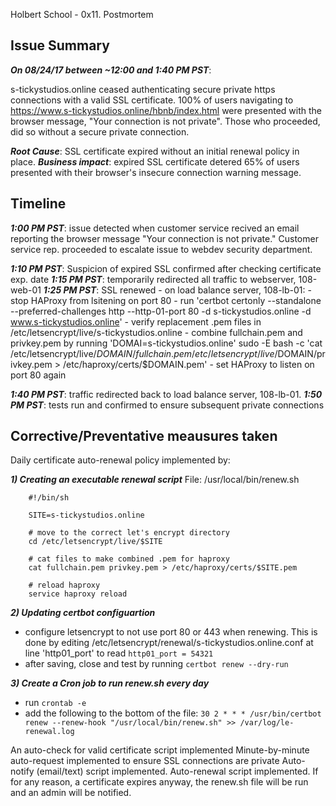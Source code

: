 Holbert School - 0x11. Postmortem

## Issue Summary
***On 08/24/17 between ~12:00 and 1:40 PM PST***:

s-tickystudios.online ceased authenticating secure private https connections with a valid SSL certificate. 100% of users navigating to https://www.s-tickystudios.online/hbnb/index.html were presented with the browser message, "Your connection is not private". Those who proceeded, did so without a secure private connection.

***Root Cause***: SSL certificate expired without an initial renewal policy in place.
***Business impact***: expired SSL certificate detered 65% of users presented with their browser's insecure connection warning message.

## Timeline
***1:00 PM PST***: issue detected when customer service recived an email reporting the browser message "Your connection is not private." Customer service rep. proceeded to escalate issue to webdev security department.

***1:10 PM PST***: Suspicion of expired SSL confirmed after checking certificate exp. date 
***1:15 PM PST***: temporarily redirected all traffic to webserver, 108-web-01
***1:25 PM PST***: SSL renewed - on load balance server, 108-lb-01:
	 		 	 - stop HAProxy from lsitening on port 80
	 		 	 - run 'certbot certonly --standalone --preferred-challenges http --http-01-port 80 -d s-tickystudios.online -d www.s-tickystudios.online'
				 - verify replacement .pem files in /etc/letsencrypt/live/s-tickystudios.online
				 - combine fullchain.pem and privkey.pem by running 'DOMAI=s-tickystudios.online' sudo -E bash -c 'cat /etc/letsencrypt/live/$DOMAIN/fullchain.pem /etc/letsencrypt/live/$DOMAIN/privkey.pem > /etc/haproxy/certs/$DOMAIN.pem'
				 - set HAProxy to listen on port 80 again

***1:40 PM PST***: traffic redirected back to load balance server, 108-lb-01.
***1:50 PM PST***: tests run and confirmed to ensure subsequent private connections

## Corrective/Preventative meausures taken
Daily certificate auto-renewal policy implemented by:

***1) Creating an executable renewal script***
File: /usr/local/bin/renew.sh

		#!/bin/sh

		SITE=s-tickystudios.online

		# move to the correct let's encrypt directory
		cd /etc/letsencrypt/live/$SITE

		# cat files to make combined .pem for haproxy
		cat fullchain.pem privkey.pem > /etc/haproxy/certs/$SITE.pem

		# reload haproxy
		service haproxy reload
  	 
***2) Updating certbot configuartion***
   - configure letsencrypt to not use port 80 or 443 when renewing. This is done by
editing  /etc/letsencrypt/renewal/s-tickystudios.online.conf at line 'http01_port' to read `http01_port = 54321`
   - after saving, close and test by running `certbot renew --dry-run`

***3) Create a Cron job to run renew.sh every day***
   - run `crontab -e`
   - add the following to the bottom of the file:
  `30 2 * * * /usr/bin/certbot renew --renew-hook "/usr/local/bin/renew.sh" >> /var/log/le-renewal.log`


An auto-check for valid certificate script implemented
Minute-by-minute auto-request implemented to ensure SSL connections are private
Auto-notify (email/text) script implemented. 
Auto-renewal script implemented. If for any reason, a certificate expires anyway, the renew.sh file will be run and an admin will be notified.

